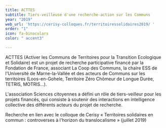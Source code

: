 ```yaml
---
title: ACTTES
subtitle: Tiers-veilleuse d'une recherche-action sur les Communs
year: "2019"
web_url: 'https://cerisy-colloques.fr/territoiressolidaires2019/ '
order: "1"
icon: fa-binoculars
color: " accent3"

---
```

ACTTES (Activer les Communs de Territoires pour la Transition Ecologique et Solidaire) est un projet de recherche participative financé par la Fondation de France, associant La Coop des Communs, la chaire ESS de l'Université de Marne-la-Vallée et des acteurs de Communs sur les territoires (Loos-en-Gohele, Territoire Zéro Chômeur de Longue Durée, TETRIS, MOTRIS...).

L'association Sciences citoyennes a défini un rôle de tiers-veilleur pour les projets financés, qui consiste à soutenir des interactions en intelligence collective des différents acteurs du projet de recherche.

Recherche en lien avec le colloque de Cerisy « Territoires solidaires en commun : controverses à l'horizon du translocalisme » (juillet 2019)